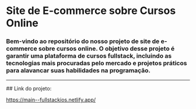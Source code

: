 # Site de E-commerce sobre Cursos Online

### Bem-vindo ao repositório do nosso projeto de site de e-commerce sobre cursos online. O objetivo desse projeto é garantir uma plataforma de cursos fullstack, incluindo as tecnologias mais procuradas pelo mercado e projetos práticos para alavancar suas habilidades na programação.
<hr>
## Link do projeto:

https://main--fullstackios.netlify.app/
